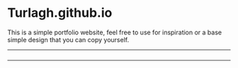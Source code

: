 # Turlagh.github.io

This is a simple portfolio website, feel free to use for inspiration or a base simple design that you can copy yourself.
<hr>
<h3>
</h3>
<hr>
